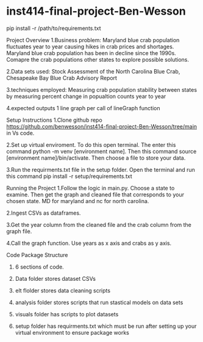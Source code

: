 # inst414-final-project-Ben-Wesson
pip install -r /path/to/requirements.txt

Project Overview
1.Business problem: Maryland blue crab population fluctuates year to year causing hikes in crab prices and shortages. Maryland blue crab population has been in decline since the 1990s. Comapre the crab populations other states to explore possible solutions.

2.Data sets used: Stock Assessment of the North Carolina Blue Crab, Chesapeake Bay Blue Crab Advisory Report

3.techniques employed: Measuring crab population stability between states by measuring percent change in popualtion counts year to year 

4.expected outputs 1 line graph per call of lineGraph function

Setup Instructions
1.Clone github repo https://github.com/benwesson/inst414-final-project-Ben-Wesson/tree/main in Vs code.

2.Set up virtual enviroment. To do this open terminal. The enter this command python -m venv [environment name]. Then this command source [environment name]/bin/activate. Then choose a file to store your data. 

3.Run the requirments.txt file in the setup folder. Open the terminal and run this command pip install -r setup/requirements.txt  

Running the Project
1.Follow the logic in main.py. Choose a state to examine. Then get the graph and cleaned file that corresponds to your chosen state. MD for maryland and nc for north carolina. 

2.Ingest CSVs as dataframes.

3.Get the year column from the cleaned file and the crab column from the graph file.

4.Call the graph function. Use years as x axis and crabs as y axis.

Code Package Structure
1. 6 sections of code.

2. Data folder stores dataset CSVs

3. elt flolder stores data cleaning scripts

4. analysis folder stores scripts that run stastical models on data sets

5. visuals folder has scripts to plot datasets

6. setup folder has requirments.txt which must be run after setting up your virtual environment to ensure package works

